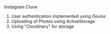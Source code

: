 Instagram Clone

1. User authentication implemented using *Devise*
2. Uploading of Photos using ActiveStorage
3. Using "Cloudinary" for storage
